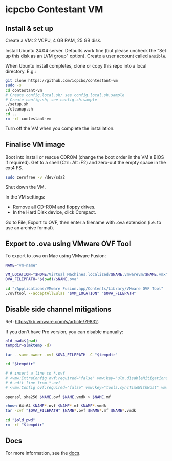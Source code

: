 # icpcbo Contestant VM

## Install & set up

Create a VM: 2 VCPU, 4 GB RAM, 25 GB disk.

Install Ubuntu 24.04 server. Defaults work fine (but please uncheck the "Set up this disk as an LVM group" option). Create a user account called `ansible`.

When Ubuntu install completes, clone or copy this repo into a local directory. E.g.:

```bash
git clone https://github.com/icpcbo/contestant-vm
sudo -s
cd contestant-vm
# Create config.local.sh; see config.local.sh.sample
# Create config.sh; see config.sh.sample
./setup.sh
./cleanup.sh
cd ..
rm -rf contestant-vm
```

Turn off the VM when you complete the installation.

## Finalise VM image

Boot into install or rescue CDROM (change the boot order in the VM's BIOS if required). Get to a shell (Ctrl+Alt+F2) and zero-out the empty space in the ext4 FS.

```bash
sudo zerofree -v /dev/sda2
```

Shut down the VM.

In the VM settings:

- Remove all CD-ROM and floppy drives.
- In the Hard Disk device, click Compact.

Go to File, Export to OVF, then enter a filename with .ova extension (i.e. to
use an archive format).


## Export to .ova using VMware OVF Tool

To export to .ova on Mac using VMware Fusion:

```bash
NAME="vm-name"

VM_LOCATION="$HOME/Virtual Machines.localized/$NAME.vmwarevm/$NAME.vmx"
OVA_FILEPPATH="$(pwd)/$NAME.ova"

cd "/Applications/VMware Fusion.app/Contents/Library/VMware OVF Tool"
./ovftool --acceptAllEulas "$VM_LOCATION" "$OVA_FILEPATH"
```


## Disable side channel mitigations

Ref: https://kb.vmware.com/s/article/79832.

If you don't have Pro version, you can disable manually:

```bash
old_pwd=$(pwd)
tempdir=$(mktemp -d)

tar --same-owner -xvf $OVA_FILEPATH -C "$tempdir"

cd "$tempdir"

# # insert a line to *.ovf
# <vmw:ExtraConfig ovf:required="false" vmw:key="ulm.disableMitigations" vmw:value="TRUE"/>
# # edit line from *.ovf
# <vmw:Config ovf:required="false" vmw:key="tools.syncTimeWithHost" vmw:value="false"/>

openssl sha256 $NAME.ovf $NAME.vmdk > $NAME.mf

chown 64:64 $NAME*.ovf $NAME*.mf $NAME*.vmdk
tar -cvf "$OVA_FILEPATH" $NAME*.ovf $NAME*.mf $NAME*.vmdk

cd "$old_pwd"
rm -rf "$tempdir"
```

## Docs

For more information, see the [docs](docs/README.md).
